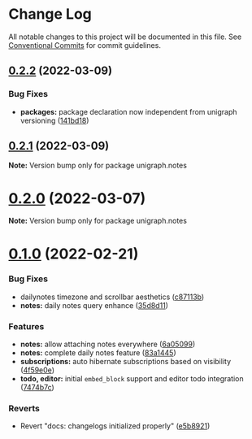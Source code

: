 # Change Log

All notable changes to this project will be documented in this file.
See [Conventional Commits](https://conventionalcommits.org) for commit guidelines.

## [0.2.2](https://github.com/unigraph-dev/unigraph-dev/compare/v0.2.1...v0.2.2) (2022-03-09)


### Bug Fixes

* **packages:** package declaration now independent from unigraph versioning ([141bd18](https://github.com/unigraph-dev/unigraph-dev/commit/141bd18adb1734db6b3d0280e0bd1104feca1adf))





## [0.2.1](https://github.com/unigraph-dev/unigraph-dev/compare/v0.2.0...v0.2.1) (2022-03-09)

**Note:** Version bump only for package unigraph.notes





# [0.2.0](https://github.com/unigraph-dev/unigraph-dev/compare/v0.1.0...v0.2.0) (2022-03-07)

**Note:** Version bump only for package unigraph.notes





# [0.1.0](https://github.com/unigraph-dev/unigraph-dev/compare/v0.1.10...v0.1.0) (2022-02-21)


### Bug Fixes

* dailynotes timezone and scrollbar aesthetics ([c87113b](https://github.com/unigraph-dev/unigraph-dev/commit/c87113bede3c50f90e9ef91c4d6c126066b57881))
* **notes:** daily notes query enhance ([35d8d11](https://github.com/unigraph-dev/unigraph-dev/commit/35d8d11da7f498847651d7d1544a1d9351b21b7b))


### Features

* **notes:** allow attaching notes everywhere ([6a05099](https://github.com/unigraph-dev/unigraph-dev/commit/6a0509927d171b9d6cdd898c5485271f7db210d2))
* **notes:** complete daily notes feature ([83a1445](https://github.com/unigraph-dev/unigraph-dev/commit/83a14454325a60e9bf362f7166213330af4cf87b))
* **subscriptions:** auto hibernate subscriptions based on visibility ([4f59e0e](https://github.com/unigraph-dev/unigraph-dev/commit/4f59e0e20c28c457b94c6a8076e4f84e9fae0443))
* **todo, editor:** initial `embed_block` support and editor todo integration ([7474b7c](https://github.com/unigraph-dev/unigraph-dev/commit/7474b7c39f21dcb2a316489ee46eb4039fb38fee))


### Reverts

* Revert "docs: changelogs initialized properly" ([e5b8921](https://github.com/unigraph-dev/unigraph-dev/commit/e5b89215d19fb7478cd76898e6473544f21c773e))
